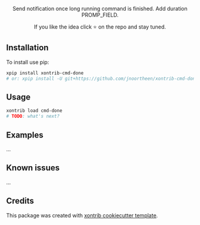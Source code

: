 <p align="center">
Send notification once long running command is finished. Add duration PROMP_FIELD.
</p>

<p align="center">
If you like the idea click ⭐ on the repo and stay tuned.
</p>

## Installation

To install use pip:

``` bash
xpip install xontrib-cmd-done
# or: xpip install -U git+https://github.com/jnoortheen/xontrib-cmd-done
```

## Usage

``` bash
xontrib load cmd-done
# TODO: what's next?
```

## Examples

...

## Known issues

...

## Credits

This package was created with [xontrib cookiecutter template](https://github.com/jnoortheen/xontrib-cookiecutter).
